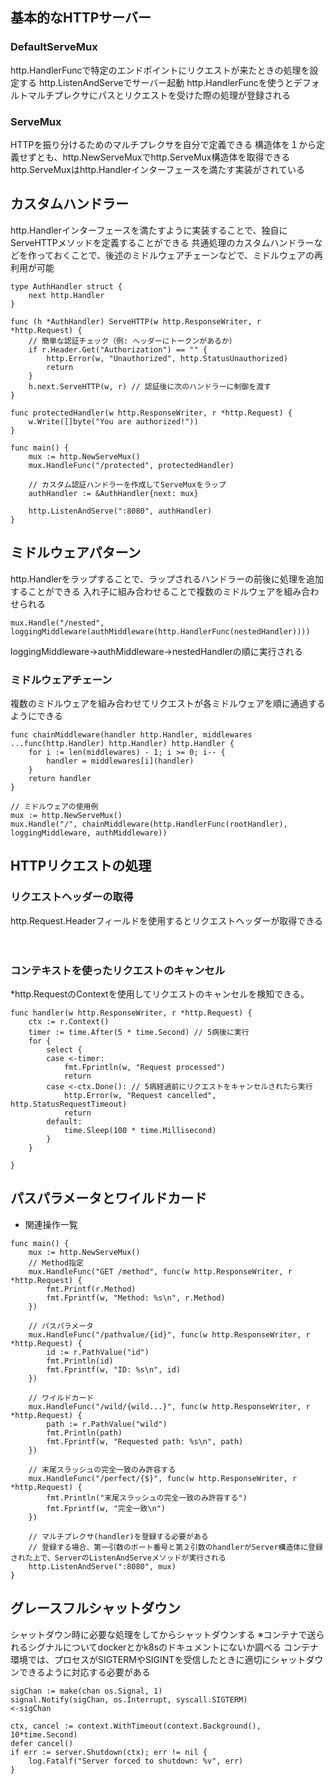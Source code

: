 ## 基本的なHTTPサーバー

### DefaultServeMux
http.HandlerFuncで特定のエンドポイントにリクエストが来たときの処理を設定する
http.ListenAndServeでサーバー起動
http.HandlerFuncを使うとデフォルトマルチプレクサにパスとリクエストを受けた際の処理が登録される

### ServeMux

HTTPを振り分けるためのマルチプレクサを自分で定義できる
構造体を１から定義せずとも、http.NewServeMuxでhttp.ServeMux構造体を取得できる
http.ServeMuxはhttp.Handlerインターフェースを満たす実装がされている

## カスタムハンドラー

http.Handlerインターフェースを満たすように実装することで、独自にServeHTTPメソッドを定義することができる
共通処理のカスタムハンドラーなどを作っておくことで、後述のミドルウェアチェーンなどで、ミドルウェアの再利用が可能

```
type AuthHandler struct {
	next http.Handler
}

func (h *AuthHandler) ServeHTTP(w http.ResponseWriter, r *http.Request) {
	// 簡単な認証チェック（例: ヘッダーにトークンがあるか）
	if r.Header.Get("Authorization") == "" {
		http.Error(w, "Unauthorized", http.StatusUnauthorized)
		return
	}
	h.next.ServeHTTP(w, r) // 認証後に次のハンドラーに制御を渡す
}

func protectedHandler(w http.ResponseWriter, r *http.Request) {
	w.Write([]byte("You are authorized!"))
}

func main() {
	mux := http.NewServeMux()
	mux.HandleFunc("/protected", protectedHandler)

	// カスタム認証ハンドラーを作成してServeMuxをラップ
	authHandler := &AuthHandler{next: mux}

	http.ListenAndServe(":8080", authHandler)
}

```


## ミドルウェアパターン

http.Handlerをラップすることで、ラップされるハンドラーの前後に処理を追加することができる
入れ子に組み合わせることで複数のミドルウェアを組み合わせられる

```
mux.Handle("/nested", loggingMiddleware(authMiddleware(http.HandlerFunc(nestedHandler))))
```

loggingMiddleware→authMiddleware→nestedHandlerの順に実行される

### ミドルウェアチェーン

複数のミドルウェアを組み合わせてリクエストが各ミドルウェアを順に通過するようにできる

```
func chainMiddleware(handler http.Handler, middlewares ...func(http.Handler) http.Handler) http.Handler {
    for i := len(middlewares) - 1; i >= 0; i-- {
        handler = middlewares[i](handler)
    }
    return handler
}

// ミドルウェアの使用例
mux := http.NewServeMux()
mux.Handle("/", chainMiddleware(http.HandlerFunc(rootHandler), loggingMiddleware, authMiddleware))
```


## HTTPリクエストの処理


### リクエストヘッダーの取得

http.Request.Headerフィールドを使用するとリクエストヘッダーが取得できる

　
### コンテキストを使ったリクエストのキャンセル

*http.RequestのContextを使用してリクエストのキャンセルを検知できる。

```
func handler(w http.ResponseWriter, r *http.Request) {
	ctx := r.Context()
	timer := time.After(5 * time.Second) // 5病後に実行
	for {
		select {
		case <-timer:
			fmt.Fprintln(w, "Request processed")
			return
		case <-ctx.Done(): // 5病経過前にリクエストをキャンセルされたら実行
			http.Error(w, "Request cancelled", http.StatusRequestTimeout)
			return
		default:
			time.Sleep(100 * time.Millisecond)
		}
	}

}
```

## パスパラメータとワイルドカード

- 関連操作一覧

```
func main() {
	mux := http.NewServeMux()
	// Method指定
	mux.HandleFunc("GET /method", func(w http.ResponseWriter, r *http.Request) {
		fmt.Printf(r.Method)
		fmt.Fprintf(w, "Method: %s\n", r.Method)
	})

	// パスパラメータ
	mux.HandleFunc("/pathvalue/{id}", func(w http.ResponseWriter, r *http.Request) {
		id := r.PathValue("id")
		fmt.Println(id)
		fmt.Fprintf(w, "ID: %s\n", id)
	})

	// ワイルドカード
	mux.HandleFunc("/wild/{wild...}", func(w http.ResponseWriter, r *http.Request) {
		path := r.PathValue("wild")
		fmt.Println(path)
		fmt.Fprintf(w, "Requested path: %s\n", path)
	})

	// 末尾スラッシュの完全一致のみ許容する
	mux.HandleFunc("/perfect/{$}", func(w http.ResponseWriter, r *http.Request) {
		fmt.Println("末尾スラッシュの完全一致のみ許容する")
		fmt.Fprintf(w, "完全一致\n")
	})

	// マルチプレクサ(handler)を登録する必要がある
	// 登録する場合、第一引数のポート番号と第２引数のhandlerがServer構造体に登録された上で、ServerのListenAndServeメソッドが実行される
	http.ListenAndServe(":8080", mux)
}
```

## グレースフルシャットダウン

シャットダウン時に必要な処理をしてからシャットダウンする
※コンテナで送られるシグナルについてdockerとかk8sのドキュメントにないか調べる
コンテナ環境では、プロセスがSIGTERMやSIGINTを受信したときに適切にシャットダウンできるように対応する必要がある

```
sigChan := make(chan os.Signal, 1)
signal.Notify(sigChan, os.Interrupt, syscall.SIGTERM)
<-sigChan

ctx, cancel := context.WithTimeout(context.Background(), 10*time.Second)
defer cancel()
if err := server.Shutdown(ctx); err != nil {
	log.Fatalf("Server forced to shutdown: %v", err)
}
```

